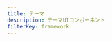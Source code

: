 ```yaml
---
title: テーマ
description: テーマUIコンポーネント
filterKey: framework
---
```


<inline-fragment framework="react-native" src="~/ui/customization/fragments/react-native/theming.md"></inline-fragment>